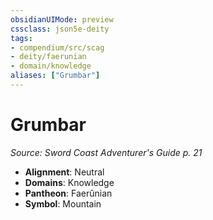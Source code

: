 ```yaml
---
obsidianUIMode: preview
cssclass: json5e-deity
tags:
- compendium/src/scag
- deity/faerunian
- domain/knowledge
aliases: ["Grumbar"]
---
```

# Grumbar
*Source: Sword Coast Adventurer's Guide p. 21* 

- **Alignment**: Neutral
- **Domains**: Knowledge
- **Pantheon**: Faerûnian
- **Symbol**: Mountain